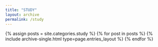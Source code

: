 ```yaml
---
title: "STUDY"
layout: archive
permalink: /study
---
```



{% assign posts = site.categories.study %}
{% for post in posts %} {% include archive-single.html type=page.entries_layout %} {% endfor %}